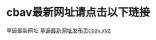 # cbav最新网址请点击以下琏接
草逼最新网址
<a href="https://m13087410367.github.io/cbav/" target="_blank">草逼最新网址发布页cbav.xyz</a>
